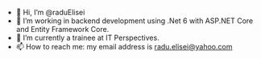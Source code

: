 - 👋 Hi, I’m @raduElisei
- 👀 I’m working in backend development using .Net 6 with ASP.NET Core and Entity Framework Core.
- 🌱 I’m currently a trainee at IT Perspectives.
- 📫 How to reach me: my email address is radu.elisei@yahoo.com

<!---
raduElisei/raduElisei is a ✨ special ✨ repository because its `README.md` (this file) appears on your GitHub profile.
You can click the Preview link to take a look at your changes.
--->
